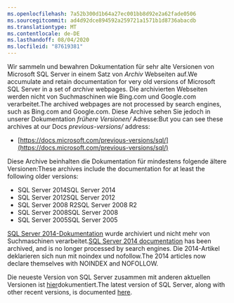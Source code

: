 ```yaml
---
ms.openlocfilehash: 7a52b300d1b64a27ec001bb8d92e2a62fade0506
ms.sourcegitcommit: ad4d92dce894592a259721a1571b1d8736abacdb
ms.translationtype: MT
ms.contentlocale: de-DE
ms.lasthandoff: 08/04/2020
ms.locfileid: "87619381"
---
```


<span data-ttu-id="8a8ca-101">Wir sammeln und bewahren Dokumentation für sehr alte Versionen von Microsoft SQL Server in einem Satz von _Archiv_ Webseiten auf.</span><span class="sxs-lookup"><span data-stu-id="8a8ca-101">We accumulate and retain documentation for very old versions of Microsoft SQL Server in a set of _archive_ webpages.</span></span> <span data-ttu-id="8a8ca-102">Die archivierten Webseiten werden nicht von Suchmaschinen wie Bing.com und Google.com verarbeitet.</span><span class="sxs-lookup"><span data-stu-id="8a8ca-102">The archived webpages are not processed by search engines, such as Bing.com and Google.com.</span></span> <span data-ttu-id="8a8ca-103">Diese Archive sehen Sie jedoch in unserer Dokumentation _frühere Versionen/_ Adresse:</span><span class="sxs-lookup"><span data-stu-id="8a8ca-103">But you can see these archives at our Docs _previous-versions/_ address:</span></span>

- [https://docs.microsoft.com/previous-versions/sql/](https://docs.microsoft.com/previous-versions/sql/)

<span data-ttu-id="8a8ca-104">Diese Archive beinhalten die Dokumentation für mindestens folgende ältere Versionen:</span><span class="sxs-lookup"><span data-stu-id="8a8ca-104">These archives include the documentation for at least the following older versions:</span></span>

- <span data-ttu-id="8a8ca-105">SQL Server 2014</span><span class="sxs-lookup"><span data-stu-id="8a8ca-105">SQL Server 2014</span></span>
- <span data-ttu-id="8a8ca-106">SQL Server 2012</span><span class="sxs-lookup"><span data-stu-id="8a8ca-106">SQL Server 2012</span></span>
- <span data-ttu-id="8a8ca-107">SQL Server 2008 R2</span><span class="sxs-lookup"><span data-stu-id="8a8ca-107">SQL Server 2008 R2</span></span>
- <span data-ttu-id="8a8ca-108">SQL Server 2008</span><span class="sxs-lookup"><span data-stu-id="8a8ca-108">SQL Server 2008</span></span>
- <span data-ttu-id="8a8ca-109">SQL Server 2005</span><span class="sxs-lookup"><span data-stu-id="8a8ca-109">SQL Server 2005</span></span>

<span data-ttu-id="8a8ca-110">[SQL Server 2014-Dokumentation](/previous-versions/sql/2014/index?view=sql-server-2014) wurde archiviert und nicht mehr von Suchmaschinen verarbeitet.</span><span class="sxs-lookup"><span data-stu-id="8a8ca-110">[SQL Server 2014 documentation](/previous-versions/sql/2014/index?view=sql-server-2014) has been archived, and is no longer processed by search engines.</span></span> <span data-ttu-id="8a8ca-111">Die 2014-Artikel deklarieren sich nun mit noindex und nofollow.</span><span class="sxs-lookup"><span data-stu-id="8a8ca-111">The 2014 articles now declare themselves with NOINDEX and NOFOLLOW.</span></span>

<span data-ttu-id="8a8ca-112">Die neueste Version von SQL Server zusammen mit anderen aktuellen Versionen ist [hier](https://docs.microsoft.com/sql/sql-server/index)dokumentiert.</span><span class="sxs-lookup"><span data-stu-id="8a8ca-112">The latest version of SQL Server, along with other recent versions, is documented [here](https://docs.microsoft.com/sql/sql-server/index).</span></span>
